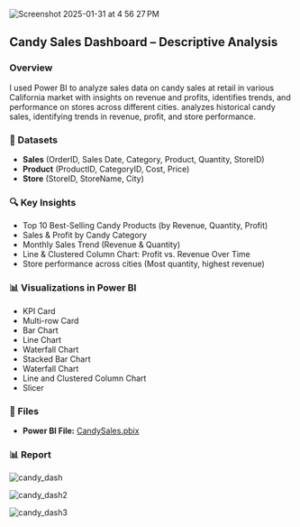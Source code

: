 
![Screenshot 2025-01-31 at 4 56 27 PM](https://github.com/user-attachments/assets/8f396ef7-d2bc-4dc4-bb09-ff2e8c5e58ab)



## Candy Sales Dashboard – Descriptive Analysis
### Overview  
I used Power BI to analyze sales data on candy sales at retail in various California market with insights on revenue and profits, identifies trends, and performance on stores across different cities. analyzes historical candy sales, identifying trends in revenue, profit, and store performance.   

### 🔢 Datasets
- **Sales** (OrderID, Sales Date, Category, Product, Quantity, StoreID)
- **Product** (ProductID, CategoryID, Cost, Price)
- **Store** (StoreID, StoreName, City)


### 🔍 Key Insights  
- Top 10 Best-Selling Candy Products (by Revenue, Quantity, Profit)
- Sales & Profit by Candy Category
- Monthly Sales Trend (Revenue & Quantity)
- Line & Clustered Column Chart: Profit vs. Revenue Over Time
- Store performance across cities (Most quantity, highest revenue)

### 📊 Visualizations in Power BI
- KPI Card
- Multi-row Card
- Bar Chart
- Line Chart
- Waterfall Chart
- Stacked Bar Chart
- Waterfall Chart
- Line and Clustered Column Chart
- Slicer
 

### 📂 Files  
- **Power BI File:** [CandySales.pbix](CandySales.pbix)

### 📊 Report
 
 
![candy_dash](https://github.com/user-attachments/assets/55e20671-7761-4512-9b14-1c3233c9a104)

![candy_dash2](https://github.com/user-attachments/assets/8fcaa277-b781-4862-a92c-3a340d1bea24)

![candy_dash3](https://github.com/user-attachments/assets/d3971860-bdf9-4504-9589-e7a3f57bbf62)

